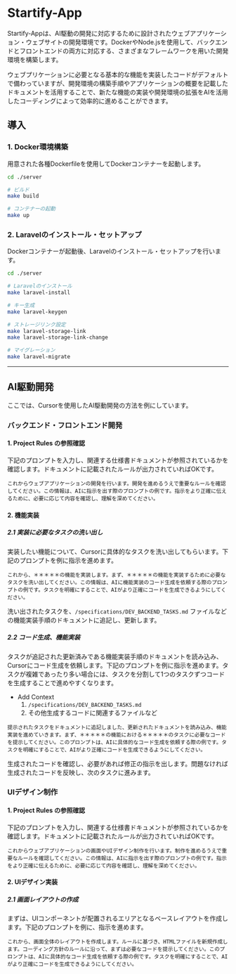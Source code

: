 # Startify-App

Startify-Appは、AI駆動の開発に対応するために設計されたウェブアプリケーション・ウェブサイトの開発環境です。DockerやNode.jsを使用して、バックエンドとフロントエンドの両方に対応する、さまざまなフレームワークを用いた開発環境を構築します。

ウェブプリケーションに必要となる基本的な機能を実装したコードがデフォルトで備わっていますが、開発環境の構築手順やアプリケーションの概要を記載したドキュメントを活用することで、新たな機能の実装や開発環境の拡張をAIを活用したコーディングによって効率的に進めることができます。

## 導入

### 1. Docker環境構築

用意された各種Dockerfileを使用してDockerコンテナーを起動します。

```bash
cd ./server

# ビルド
make build

# コンテナーの起動
make up
```

### 2. Laravelのインストール・セットアップ

Dockerコンテナーが起動後、Laravelのインストール・セットアップを行います。

```bash
cd ./server

# Laravelのインストール
make laravel-install

# キー生成
make laravel-keygen

# ストレージリンク設定
make laravel-storage-link
make laravel-storage-link-change

# マイグレーション
make laravel-migrate
```

---

## AI駆動開発

ここでは、Cursorを使用したAI駆動開発の方法を例にしています。

### バックエンド・フロントエンド開発

#### 1. Project Rules の参照確認

下記のプロンプトを入力し、関連する仕様書ドキュメントが参照されているかを確認します。ドキュメントに記載されたルールが出力されていればOKです。

```
これからウェブアプリケーションの開発を行います。開発を進めるうえで重要なルールを確認してください。この情報は、AIに指示を出す際のプロンプトの例です。指示をより正確に伝えるために、必要に応じて内容を確認し、理解を深めてください。
```

#### 2. 機能実装

##### 2.1 実装に必要なタスクの洗い出し

実装したい機能について、Cursorに具体的なタスクを洗い出してもらいます。下記のプロンプトを例に指示を進めます。

```
これから、＊＊＊＊＊の機能を実装します。まず、＊＊＊＊＊の機能を実装するために必要なタスクを洗い出してください。この情報は、AIに機能実装のコード生成を依頼する際のプロンプトの例です。タスクを明確にすることで、AIがより正確にコードを生成できるようにしてください。
```

洗い出されたタスクを、`/specifications/DEV_BACKEND_TASKS.md` ファイルなどの機能実装手順のドキュメントに追記し、更新します。

##### 2.2 コード生成、機能実装

タスクが追記された更新済みである機能実装手順のドキュメントを読み込み、Cursorにコード生成を依頼します。下記のプロンプトを例に指示を進めます。タスクが複雑であったり多い場合には、タスクを分割して1つのタスクずつコードを生成することで進めやすくなります。

- Add Context
  1. `/specifications/DEV_BACKEND_TASKS.md`
  2. その他生成するコードに関連するファイルなど

```
提示されたタスクをドキュメントに追記しました、更新されたドキュメントを読み込み、機能実装を進めていきます。まず、＊＊＊＊＊の機能における＊＊＊＊＊のタスクに必要なコードを提示してください。このプロンプトは、AIに具体的なコード生成を依頼する際の例です。タスクを明確にすることで、AIがより正確にコードを生成できるようにしてください。
```

生成されたコードを確認し、必要があれば修正の指示を出します。問題なければ生成されたコードを反映し、次のタスクに進みます。

### UIデザイン制作

#### 1. Project Rules の参照確認

下記のプロンプトを入力し、関連する仕様書ドキュメントが参照されているかを確認します。ドキュメントに記載されたルールが出力されていればOKです。

```
これからウェブアプリケーションの画面やUIデザイン制作を行います。制作を進めるうえで重要なルールを確認してください。この情報は、AIに指示を出す際のプロンプトの例です。指示をより正確に伝えるために、必要に応じて内容を確認し、理解を深めてください。
```

#### 2. UIデザイン実装

##### 2.1 画面レイアウトの作成

まずは、UIコンポーネントが配置されるエリアとなるベースレイアウトを作成します。下記のプロンプトを例に、指示を進めます。

```
これから、画面全体のレイアウトを作成します。ルールに基づき、HTMLファイルを新規作成します。コーディング方針のルールに沿って、まずは必要なコードを提示してください。このプロンプトは、AIに具体的なコード生成を依頼する際の例です。タスクを明確にすることで、AIがより正確にコードを生成できるようにしてください。
```
